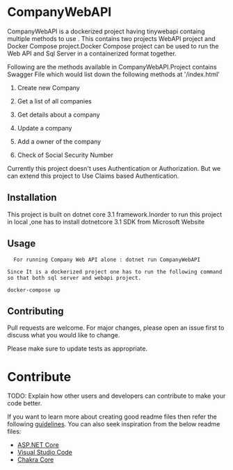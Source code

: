 # CompanyWebAPI

CompanyWebAPI is a dockerized project having tinywebapi containg multiple methods to use . This contains two projects WebAPI project and Docker Compose project.Docker Compose project can be used to run the Web API and Sql Server in a containerized format together.

Following are the methods available in CompanyWebAPI.Project contains Swagger File which would list down the following methods at '/index.html'

 1. Create new Company
 
 2. Get a list of all companies
 
 3. Get details about a company
 
 4. Update a company
 
 5. Add a owner of the company
 
 6. Check of Social Security Number

Currently this project doesn't uses Authentication or Authorization. But we can extend this project to Use Claims based Authentication.

## Installation

This project is built on dotnet core 3.1 framework.Inorder to run this project in local ,one has to install dotnetcore 3.1 SDK from Microsoft Website


## Usage

```companyWebAPI
  For running Company Web API alone : dotnet run CompanyWebAPI

Since It is a dockerized project one has to run the following command so that both sql server and webapi project.

docker-compose up

```

## Contributing
Pull requests are welcome. For major changes, please open an issue first to discuss what you would like to change.

Please make sure to update tests as appropriate.


# Contribute
TODO: Explain how other users and developers can contribute to make your code better. 

If you want to learn more about creating good readme files then refer the following [guidelines](https://docs.microsoft.com/en-us/azure/devops/repos/git/create-a-readme?view=azure-devops). You can also seek inspiration from the below readme files:
- [ASP.NET Core](https://github.com/aspnet/Home)
- [Visual Studio Code](https://github.com/Microsoft/vscode)
- [Chakra Core](https://github.com/Microsoft/ChakraCore)